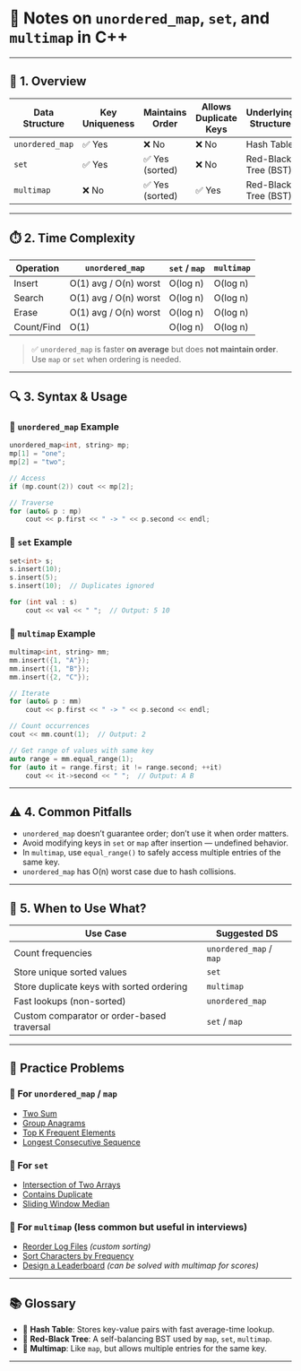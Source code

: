 # 🔗 Notes on `unordered_map`, `set`, and `multimap` in C++

---

## 📌 1. Overview

| Data Structure  | Key Uniqueness | Maintains Order | Allows Duplicate Keys | Underlying Structure |
| --------------- | -------------- | --------------- | --------------------- | -------------------- |
| `unordered_map` | ✅ Yes          | ❌ No            | ❌ No                  | Hash Table           |
| `set`           | ✅ Yes          | ✅ Yes (sorted)  | ❌ No                  | Red-Black Tree (BST) |
| `multimap`      | ❌ No           | ✅ Yes (sorted)  | ✅ Yes                 | Red-Black Tree (BST) |

---

## ⏱️ 2. Time Complexity

| Operation  | `unordered_map`       | `set` / `map` | `multimap` |
| ---------- | --------------------- | ------------- | ---------- |
| Insert     | O(1) avg / O(n) worst | O(log n)      | O(log n)   |
| Search     | O(1) avg / O(n) worst | O(log n)      | O(log n)   |
| Erase      | O(1) avg / O(n) worst | O(log n)      | O(log n)   |
| Count/Find | O(1)                  | O(log n)      | O(log n)   |

> ✅ `unordered_map` is faster **on average** but does **not maintain order**. Use `map` or `set` when ordering is needed.

---

## 🔍 3. Syntax & Usage

### 🧠 `unordered_map` Example

```cpp
unordered_map<int, string> mp;
mp[1] = "one";
mp[2] = "two";

// Access
if (mp.count(2)) cout << mp[2];

// Traverse
for (auto& p : mp)
    cout << p.first << " -> " << p.second << endl;
```

### 🧠 `set` Example

```cpp
set<int> s;
s.insert(10);
s.insert(5);
s.insert(10);  // Duplicates ignored

for (int val : s)
    cout << val << " ";  // Output: 5 10
```

### 🧠 `multimap` Example

```cpp
multimap<int, string> mm;
mm.insert({1, "A"});
mm.insert({1, "B"});
mm.insert({2, "C"});

// Iterate
for (auto& p : mm)
    cout << p.first << " -> " << p.second << endl;

// Count occurrences
cout << mm.count(1);  // Output: 2

// Get range of values with same key
auto range = mm.equal_range(1);
for (auto it = range.first; it != range.second; ++it)
    cout << it->second << " ";  // Output: A B
```

---

## ⚠️ 4. Common Pitfalls

* `unordered_map` doesn’t guarantee order; don’t use it when order matters.
* Avoid modifying keys in `set` or `map` after insertion — undefined behavior.
* In `multimap`, use `equal_range()` to safely access multiple entries of the same key.
* `unordered_map` has O(n) worst case due to hash collisions.

---

## 🧪 5. When to Use What?

| Use Case                                   | Suggested DS            |
| ------------------------------------------ | ----------------------- |
| Count frequencies                          | `unordered_map` / `map` |
| Store unique sorted values                 | `set`                   |
| Store duplicate keys with sorted ordering  | `multimap`              |
| Fast lookups (non-sorted)                  | `unordered_map`         |
| Custom comparator or order-based traversal | `set` / `map`           |

---

## 📘 Practice Problems

### 🔹 For `unordered_map` / `map`

* [Two Sum](https://leetcode.com/problems/two-sum/)
* [Group Anagrams](https://leetcode.com/problems/group-anagrams/)
* [Top K Frequent Elements](https://leetcode.com/problems/top-k-frequent-elements/)
* [Longest Consecutive Sequence](https://leetcode.com/problems/longest-consecutive-sequence/)

### 🔹 For `set`

* [Intersection of Two Arrays](https://leetcode.com/problems/intersection-of-two-arrays/)
* [Contains Duplicate](https://leetcode.com/problems/contains-duplicate/)
* [Sliding Window Median](https://leetcode.com/problems/sliding-window-median/)

### 🔹 For `multimap` (less common but useful in interviews)

* [Reorder Log Files](https://leetcode.com/problems/reorder-data-in-log-files/) *(custom sorting)*
* [Sort Characters by Frequency](https://leetcode.com/problems/sort-characters-by-frequency/)
* [Design a Leaderboard](https://leetcode.com/problems/design-a-leaderboard/) *(can be solved with multimap for scores)*

---

## 📚 Glossary

* 🔹 **Hash Table**: Stores key-value pairs with fast average-time lookup.
* 🔹 **Red-Black Tree**: A self-balancing BST used by `map`, `set`, `multimap`.
* 🔹 **Multimap**: Like `map`, but allows multiple entries for the same key.

---
